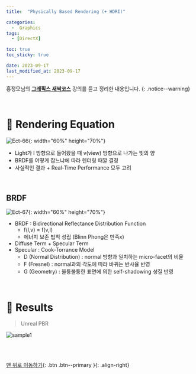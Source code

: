 ```yaml
---
title:  "Physically Based Rendering (+ HDRI)" 

categories:
  -  Graphics
tags:
  - [DirectX]

toc: true
toc_sticky: true

date: 2023-09-17
last_modified_at: 2023-09-17
---
```



홍정모님의 **[그래픽스 새싹코스](https://honglab.co.kr/)** 강의를 듣고 정리한 내용입니다.
{: .notice--warning}

<br>


# 🐥 Rendering Equation

![Ect-66](https://github.com/inhopp/StyleGAN/assets/96368476/dea1c773-ad7d-4d6e-a3ed-a80b9d471726){: width="60%" height="70%"}

- Light가 l 방향으로 들어왔을 때 v(view) 방향으로 나가는 빛의 양
- BRDF를 어떻게 잡느냐에 따라 렌더링 때깔 결정
- 사실적인 결과 + Real-Time Performance 모두 고려

<br>

## BRDF

![Ect-67](https://github.com/inhopp/StyleGAN/assets/96368476/33a718d1-905e-4cb1-a7d3-a7d244e5d57c){: width="60%" height="70%"}

- BRDF : Bidirectional Reflectance Distribution Function
    - f(l,v) = f(v,l)
    - 에너지 보존 법칙 성립 (Blinn Phong은 만족x)
- Diffuse Term + Specular Term
- Specular : Cook-Torrance Model
    - D (Normal Distribution) : normal 방향과 일치하는 micro-facet의 비율
    - F (Fresnel) : normal과의 각도에 따라 바뀌는 반사율 반영
    - G (Geometry) : 울퉁불퉁한 표면에 의한 self-shadowing 성질 반영


<br>


# 🐥 Results

> Unreal PBR

![sample1](https://github.com/inhopp/StyleGAN/assets/96368476/e065f060-2f0f-4b72-b9ca-d67c88275021)



<br>
<br>


[맨 위로 이동하기](#){: .btn .btn--primary }{: .align-right}